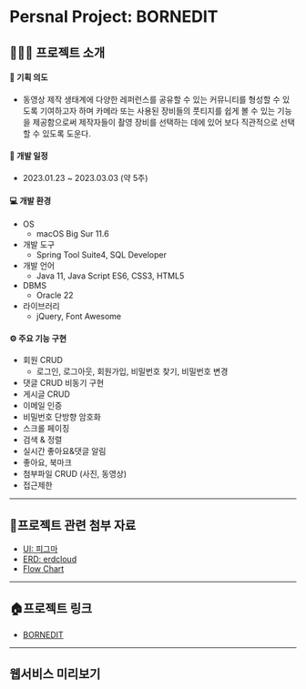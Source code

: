 # Persnal Project: BORNEDIT

## 💁🏼‍♂️ 프로젝트 소개

#### 🔎 기획 의도
* 동영상 제작 생태계에 다양한 레퍼런스를 공유할 수 있는 커뮤니티를 형성할 수 있도록 기여하고자 하며 카메라 또는 사용된 장비들의 풋티지를 쉽게 볼 수 있는 기능을 제공함으로써 제작자들이 촬영 장비를 선택하는 데에 있어 보다 직관적으로 선택할 수 있도록 도운다.

#### 📆 개발 일정
* 2023.01.23 ~ 2023.03.03 (약 5주)

#### 💻 개발 환경
* OS
  * macOS Big Sur 11.6
* 개발 도구
  * Spring Tool Suite4, SQL Developer
* 개발 언어
  * Java 11, Java Script ES6, CSS3, HTML5
* DBMS
  * Oracle 22
* 라이브러리
  * jQuery, Font Awesome
  
#### ⚙️ 주요 기능 구현
  * 회원 CRUD
      * 로그인, 로그아웃, 회원가입, 비밀번호 찾기, 비밀번호 변경
  * 댓글 CRUD 비동기 구현
  * 게시글 CRUD
  * 이메일 인증
  * 비밀번호 단방향 암호화
  * 스크롤 페이징
  * 검색 & 정렬
  * 실시간 좋아요&댓글 알림
  * 좋아요, 북마크
  * 첨부파일 CRUD (사진, 동영상)
  * 접근제한
---

## 🔗프로젝트 관련 첨부 자료
* [UI: 피그마](https://www.figma.com/file/YTE88QFmDSbEfTyKB0BuWt/Untitled?node-id=0%3A1&t=AjYKJreJWriJaxlR-0)
* [ERD: erdcloud](https://www.erdcloud.com/d/awhzG3YkGHML3Xmnt)
* [Flow Chart]()
---
## 🏠프로젝트 링크
* [BORNEDIT]()
---
## 웹서비스 미리보기
